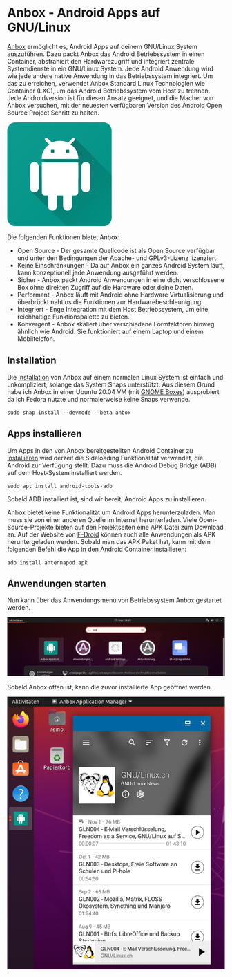 # Anbox - Android Apps auf GNU/Linux
[Anbox](https://anbox.io/) ermöglicht es, Android Apps auf deinem GNU/Linux System auszuführen. Dazu packt Anbox das Android Betriebssystem in einen Container, abstrahiert den Hardwarezugriff und integriert zentrale Systemdienste in ein GNU/Linux System. Jede Android Anwendung wird wie jede andere native Anwendung in das Betriebssystem integriert.
Um das zu erreichen, verwendet Anbox Standard Linux Technologien wie Container (LXC), um das Android Betriebssystem vom Host zu trennen. Jede Androidversion ist für diesen Ansatz geeignet, und die Macher von Anbox versuchen, mit der neuesten verfügbaren Version des Android Open Source Project Schritt zu halten. 

![](Anbox_logo.png)

Die folgenden Funktionen bietet Anbox:

* Open Source - Der gesamte Quellcode ist als Open Source verfügbar und unter den Bedingungen der Apache- und GPLv3-Lizenz lizenziert.
* Keine Einschränkungen - Da auf Anbox ein ganzes Android System läuft, kann konzeptionell jede Anwendung ausgeführt werden.
* Sicher - Anbox packt Android Anwendungen in eine dicht verschlossene Box ohne direkten Zugriff auf die Hardware oder deine Daten.
* Performant - Anbox läuft mit Android ohne Hardware Virtualisierung und überbrückt nahtlos die Funktionen zur Hardwarebeschleunigung.
* Integriert - Enge Integration mit dem Host Betriebssystem, um eine reichhaltige Funktionspalette zu bieten.
* Konvergent - Anbox skaliert über verschiedene Formfaktoren hinweg ähnlich wie Android. Sie funktioniert auf einem Laptop und einem Mobiltelefon.

## Installation
Die [Installation](https://docs.anbox.io/userguide/install.html#install-the-anbox-snap) von Anbox auf einem normalen Linux System ist einfach und unkompliziert, solange das System Snaps unterstützt. Aus diesem Grund habe ich Anbox in einer Ubuntu 20.04 VM (mit [GNOME Boxes](https://gnulinux.ch/manjaro-in-gnome-boxes-ausprobiert)) ausprobiert da ich Fedora nutzte und normalerweise keine Snaps verwende.

```
sudo snap install --devmode --beta anbox
```
## Apps installieren
Um Apps in den von Anbox bereitgestellten Android Container zu [installieren](https://docs.anbox.io/userguide/install_apps.html) wird derzeit die Sideloading Funktionalität verwendet, die Android zur Verfügung stellt. Dazu muss die Android Debug Bridge (ADB) auf dem Host-System installiert werden.

```
sudo apt install android-tools-adb
```

Sobald ADB installiert ist, sind wir bereit, Android Apps zu installieren.

Anbox bietet keine Funktionalität um Android Apps herunterzuladen. Man muss sie von einer anderen Quelle im Internet herunterladen. Viele Open-Source-Projekte bieten auf den Projektseiten eine APK Datei zum Download an. Auf der Website von [F-Droid](https://f-droid.org/) können auch alle Anwendungen als APK heruntergeladen werden.
Sobald man das APK Paket hat, kann mit dem folgenden Befehl die App in den Android Container installieren:

```
adb install antennapod.apk
```
## Anwendungen starten
Nun kann über das Anwendungsmenu von Betriebssystem Anbox gestartet werden.

![](Anbox_start.png)

Sobald Anbox offen ist, kann die zuvor installierte App geöffnet werden.

![](App.png)

